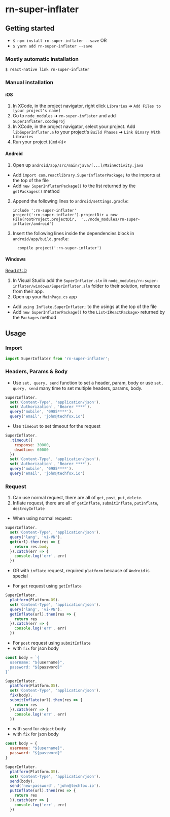 
# rn-super-inflater

## Getting started

* `$ npm install rn-super-inflater --save`
OR
* `$ yarn add rn-super-inflater --save`

### Mostly automatic installation

`$ react-native link rn-super-inflater`

### Manual installation


#### iOS

1. In XCode, in the project navigator, right click `Libraries` ➜ `Add Files to [your project's name]`
2. Go to `node_modules` ➜ `rn-super-inflater` and add `SuperInflater.xcodeproj`
3. In XCode, in the project navigator, select your project. Add `libSuperInflater.a` to your project's `Build Phases` ➜ `Link Binary With Libraries`
4. Run your project (`Cmd+R`)<

#### Android

1. Open up `android/app/src/main/java/[...]/MainActivity.java`
  - Add `import com.reactlibrary.SuperInflaterPackage;` to the imports at the top of the file
  - Add `new SuperInflaterPackage()` to the list returned by the `getPackages()` method
2. Append the following lines to `android/settings.gradle`:
    ```
    include ':rn-super-inflater'
    project(':rn-super-inflater').projectDir = new File(rootProject.projectDir,  '../node_modules/rn-super-inflater/android')
    ```
3. Insert the following lines inside the dependencies block in `android/app/build.gradle`:
    ```
      compile project(':rn-super-inflater')
    ```

#### Windows
[Read it! :D](https://github.com/ReactWindows/react-native)

1. In Visual Studio add the `SuperInflater.sln` in `node_modules/rn-super-inflater/windows/SuperInflater.sln` folder to their solution, reference from their app.
2. Open up your `MainPage.cs` app
  - Add `using Inflate.SuperInflater;` to the usings at the top of the file
  - Add `new SuperInflaterPackage()` to the `List<IReactPackage>` returned by the `Packages` method


## Usage
### Import
```javascript
import SuperInflater from 'rn-super-inflater';
```
### Headers, Params & Body
* Use `set, query, send` function to set a header, param, body or use `set, query, send` many time to set multiple headers, params, body.
```javascript
SuperInflater.
  set('Content-Type', 'application/json').
  set('Authorization', 'Bearer ****').
  query('mobile', '0985****').
  query('email', 'john@techfox.io')
```
* Use `timeout` to set timeout for the request
```javascript
SuperInflater.
  .timeout({
    response: 30000,
    deadline: 60000
  })
  set('Content-Type', 'application/json').
  set('Authorization', 'Bearer ****').
  query('mobile', '0985****').
  query('email', 'john@techfox.io')
```
### Request
1. Can use normal request, there are all of `get`, `post`, `put`, `delete`.
2. Inflate request, there are all of `getInflate`, `submitInflate`, `putInflate`, `destroyInflate`
* When using normal request:
```javascript
SuperInflater.
  set('Content-Type', 'application/json').
  query('lang', 'vi-VN').
  get(url).then(res => {
    return res.body
  }).catch(err => {
    console.log('err', err)
  })
```
* OR with `inflate` request, required `platform` because of `Android` is special

* For `get` request using `getInflate`
```javascript
SuperInflater.
  platform(Platform.OS).
  set('Content-Type', 'application/json').
  query('lang', 'vi-VN').
  getInflate(url).then(res => {
    return res
  }).catch(err => {
    console.log('err', err)
  })
```

* For `post` request using `submitInflate`
* with `fix` for json body
```javascript
const body = `{
  username: "${username}",
  password: "${password}"
}`

SuperInflater.
  platform(Platform.OS).
  set('Content-Type', 'application/json').
  fix(body).
  submitInflate(url).then(res => {
    return res
  }).catch(err => {
    console.log('err', err)
  })
```
* with `send` for `object` body
* with `fix` for json body
```javascript
const body = {
  username: "${username}",
  password: "${password}"
}

SuperInflater.
  platform(Platform.OS).
  set('Content-Type', 'application/json').
  send(body).
  send('new-password', 'john@techfox.io').
  putInflate(url).then(res => {
    return res
  }).catch(err => {
    console.log('err', err)
  })
```
